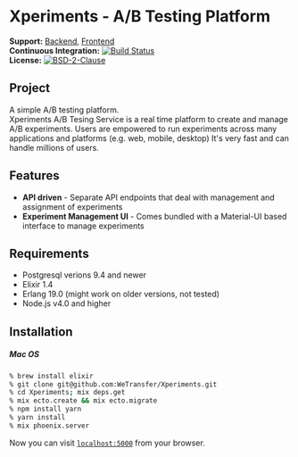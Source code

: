 # Xperiments - A/B Testing Platform

**Support:** [Backend](https://github.com/dsnipe), [Frontend](https://github.com/manpreetssethi)
<br />
**Continuous Integration:** [![Build Status](https://travis-ci.com/WeTransfer/Xperiments.svg?token=CRN5Yz56tcLXSp42GUm8&branch=master)](https://travis-ci.com/WeTransfer/Xperiments)
<br />
**License:** [![BSD-2-Clause](http://img.shields.io/badge/license-BDS-2-Clause%202-brightgreen.svg)](https://opensource.org/licenses/BSD-2-Clause)
<br/>

## Project

A simple A/B testing platform.  
Xperiments A/B Tesing Service is a real time platform to create and manage A/B experiments. Users are empowered to run experiments across many applications and platforms (e.g. web, mobile, desktop)
It's very fast and can handle millions of users.

## Features

* **API driven** - Separate API endpoints that deal with management and assignment of experiments
* **Experiment Management UI** - Comes bundled with a Material-UI based interface to manage experiments

## Requirements
  
  * Postgresql verions 9.4 and newer
  * Elixir 1.4
  * Erlang 19.0 (might work on older versions, not tested)
  * Node.js v4.0 and higher

## Installation

##### Mac OS

```bash
% brew install elixir
% git clone git@github.com:WeTransfer/Xperiments.git
% cd Xperiments; mix deps.get
% mix ecto.create && mix ecto.migrate
% npm install yarn
% yarn install
% mix phoenix.server
```

Now you can visit [`localhost:5000`](http://localhost:5000) from your browser.
